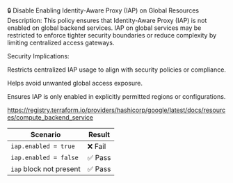 🔒 Disable Enabling Identity-Aware Proxy (IAP) on Global Resources
Description:
This policy ensures that Identity-Aware Proxy (IAP) is not enabled on global backend services. IAP on global services may be restricted to enforce tighter security boundaries or reduce complexity by limiting centralized access gateways.

Security Implications:

Restricts centralized IAP usage to align with security policies or compliance.

Helps avoid unwanted global access exposure.

Ensures IAP is only enabled in explicitly permitted regions or configurations.

https://registry.terraform.io/providers/hashicorp/google/latest/docs/resources/compute_backend_service

| Scenario                | Result |
| ----------------------- | ------ |
| `iap.enabled = true`    | ❌ Fail |
| `iap.enabled = false`   | ✅ Pass |
| `iap` block not present | ✅ Pass |
